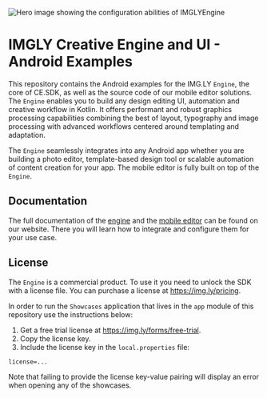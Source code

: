 ![Hero image showing the configuration abilities of IMGLYEngine](https://img.ly/static/cesdk_release_header_android.png)

# IMGLY Creative Engine and UI - Android Examples

This repository contains the Android examples for the IMG.LY `Engine`, the core of CE.SDK, as well as the source code of our mobile editor solutions.
The `Engine` enables you to build any design editing UI, automation and creative workflow in Kotlin.
It offers performant and robust graphics processing capabilities combining the best of layout, typography and image processing with advanced workflows centered around templating and adaptation.

The `Engine` seamlessly integrates into any Android app whether you are building a photo editor, template-based design tool or scalable automation of content creation for your app.
The mobile editor is fully built on top of the `Engine`.

## Documentation

The full documentation of the [engine](https://img.ly/docs/cesdk/engine/quickstart?platform=android) and the [mobile editor](https://img.ly/docs/cesdk/mobile-editor/quickstart?platform=android) can be found on our website.
There you will learn how to integrate and configure them for your use case.

## License

The `Engine` is a commercial product. To use it you need to unlock the SDK with a license file. You can purchase a license at https://img.ly/pricing.

In order to run the `Showcases` application that lives in the `app` module of this repository use the instructions below:
1. Get a free trial license at https://img.ly/forms/free-trial.
2. Copy the license key.
3. Include the license key in the `local.properties` file:
```
license=...
```

Note that failing to provide the license key-value pairing will display an error when opening any of the showcases.
